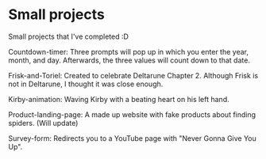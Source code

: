 # Small projects
Small projects that I've completed :D

Countdown-timer: Three prompts will pop up in which you enter the year, month, and day. Afterwards, the three values will count down to that date.

Frisk-and-Toriel: Created to celebrate Deltarune Chapter 2. Although Frisk is not in Deltarune, I thought it was close enough.

Kirby-animation: Waving Kirby with a beating heart on his left hand.

Product-landing-page: A made up website with fake products about finding spiders. (Will update)

Survey-form: Redirects you to a YouTube page with "Never Gonna Give You Up".
